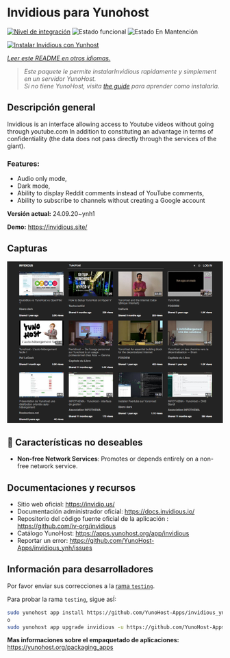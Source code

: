 <!--
Este archivo README esta generado automaticamente<https://github.com/YunoHost/apps/tree/master/tools/readme_generator>
No se debe editar a mano.
-->

# Invidious para Yunohost

[![Nivel de integración](https://dash.yunohost.org/integration/invidious.svg)](https://ci-apps.yunohost.org/ci/apps/invidious/) ![Estado funcional](https://ci-apps.yunohost.org/ci/badges/invidious.status.svg) ![Estado En Mantención](https://ci-apps.yunohost.org/ci/badges/invidious.maintain.svg)

[![Instalar Invidious con Yunhost](https://install-app.yunohost.org/install-with-yunohost.svg)](https://install-app.yunohost.org/?app=invidious)

*[Leer este README en otros idiomas.](./ALL_README.md)*

> *Este paquete le permite instalarInvidious rapidamente y simplement en un servidor YunoHost.*  
> *Si no tiene YunoHost, visita [the guide](https://yunohost.org/install) para aprender como instalarla.*

## Descripción general

Invidious is an interface allowing access to Youtube videos without going through youtube.com
In addition to constituting an advantage in terms of confidentiality (the data does not pass directly through the services of the giant).

### Features:

- Audio only mode,
- Dark mode,
- Ability to display Reddit comments instead of YouTube comments,
- Ability to subscribe to channels without creating a Google account 


**Versión actual:** 24.09.20~ynh1

**Demo:** <https://invidious.site/>

## Capturas

![Captura de Invidious](./doc/screenshots/screenshot.png)

## :red_circle: Características no deseables

- **Non-free Network Services**: Promotes or depends entirely on a non-free network service.

## Documentaciones y recursos

- Sitio web oficial: <https://invidio.us/>
- Documentación administrador oficial: <https://docs.invidious.io/>
- Repositorio del código fuente oficial de la aplicación : <https://github.com/iv-org/invidious>
- Catálogo YunoHost: <https://apps.yunohost.org/app/invidious>
- Reportar un error: <https://github.com/YunoHost-Apps/invidious_ynh/issues>

## Información para desarrolladores

Por favor enviar sus correcciones a la [rama `testing`](https://github.com/YunoHost-Apps/invidious_ynh/tree/testing).

Para probar la rama `testing`, sigue asÍ:

```bash
sudo yunohost app install https://github.com/YunoHost-Apps/invidious_ynh/tree/testing --debug
o
sudo yunohost app upgrade invidious -u https://github.com/YunoHost-Apps/invidious_ynh/tree/testing --debug
```

**Mas informaciones sobre el empaquetado de aplicaciones:** <https://yunohost.org/packaging_apps>
